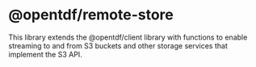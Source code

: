 # @opentdf/remote-store

This library extends the @opentdf/client library with functions to enable streaming to and from S3 buckets and other storage services that implement the S3 API.

